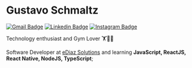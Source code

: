 # Gustavo Schmaltz

[![Gmail Badge](https://img.shields.io/badge/-guuhschmaltz@gmail.com-730a1c?style=flat-square&logo=Gmail&logoColor=white&link=mailto:gustavo.schmaltz@gmail.com)](mailto:guuhschmaltz@gmail.com)
[![Linkedin Badge](https://img.shields.io/badge/-Gustavo%20Schmaltz-730a1c?style=flat-square&logo=Linkedin&logoColor=white&link=https://www.linkedin.com/in/guuhschmaltz)](https://www.linkedin.com/in/gustavo-schmaltz-824a96197/) 
[![Instagram Badge](https://img.shields.io/badge/-Gustavo%20Schmaltz-730a1c?style=flat-square&logo=Instagram&logoColor=white&link=https://www.instagram.com/schmaltzg_/)](https://www.instagram.com/guuhschmaltz/) 

Technology enthusiast and Gym Lover 🏋️🙋‍♂️

Software Developer at [eDiaz Solutions](http://ediaz.tech) and learning **JavaScript, ReactJS, React Native, NodeJS, TypeScript**;
